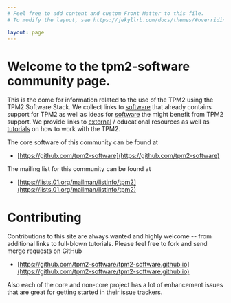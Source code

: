 ```yaml
---
# Feel free to add content and custom Front Matter to this file.
# To modify the layout, see https://jekyllrb.com/docs/themes/#overriding-theme-defaults

layout: page
---
```


# Welcome to the tpm2-software community page.

This is the come for information related to the use of the TPM2 using the TPM2
Software Stack. We collect links to [software](https://tpm2-software.github.io/software/)
that already contains support for TPM2 as well as ideas for [software](https://tpm2-software.github.io/software/)
the might benefit from TPM2 support. We provide links to [external](https://tpm2-software.github.io/external/)
/ educational resources as well as [tutorials](https://tpm2-software.github.io/tutorials/)
on how to work with the TPM2.

The core software of this community can be found at
- [https://github.com/tpm2-software](https://github.com/tpm2-software)

The mailing list for this community can be found at
- [https://lists.01.org/mailman/listinfo/tpm2](https://lists.01.org/mailman/listinfo/tpm2)

# Contributing

Contributions to this site are always wanted and highly welcome -- from
additional links to full-blown tutorials. Please feel free to fork and send
merge requests on GitHub
- [https://github.com/tpm2-software/tpm2-software.github.io](https://github.com/tpm2-software/tpm2-software.github.io)

Also each of the core and non-core project has a lot of enhancement issues that
are great for getting started in their issue trackers.
